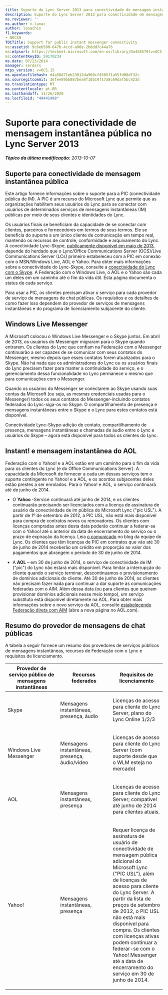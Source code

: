 ```yaml
---
title: Suporte do Lync Server 2013 para conectividade de mensagem instantânea pública
description: Suporte do Lync Server 2013 para conectividade de mensagem instantânea pública.
ms.reviewer: ''
ms.author: v-lanac
author: lanachin
f1.keywords:
- NOCSH
TOCTitle: Support for public instant messenger connectivity
ms:assetid: 9c6eb500-647b-4ccd-a00e-2b8dd7c44a76
ms:mtpsurl: https://technet.microsoft.com/en-us/library/Dn458579(v=OCS.15)
ms:contentKeyID: 59170234
ms.date: 07/23/2014
manager: serdars
mtps_version: v=OCS.15
ms.openlocfilehash: d4a58d71eb23012da960cf4505f1a55fd08df32c
ms.sourcegitcommit: 36fee89bb887bea4f18b19f17a8c69daf5bc423d
ms.translationtype: MT
ms.contentlocale: pt-BR
ms.lasthandoff: 11/26/2020
ms.locfileid: "49441498"
---
```

# <a name="support-for-public-instant-messenger-connectivity-in-lync-server-2013"></a>Suporte para conectividade de mensagem instantânea pública no Lync Server 2013

<div data-xmlns="http://www.w3.org/1999/xhtml">

<div class="topic" data-xmlns="http://www.w3.org/1999/xhtml" data-msxsl="urn:schemas-microsoft-com:xslt" data-cs="https://msdn.microsoft.com/">

<div data-asp="https://msdn2.microsoft.com/asp">



</div>

<div id="mainSection">

<div id="mainBody">

<span> </span>

_**Tópico da última modificação:** 2013-10-07_

<div>

## <a name="support-for-public-instant-messenger-connectivity"></a>Suporte para conectividade de mensagem instantânea pública

Este artigo fornece informações sobre o suporte para a PIC (conectividade pública de IM). A PIC é um recurso do Microsoft Lync que permite que as organizações habilitem seus usuários do Lync para se conectar com usuários de determinados serviços de mensagens instantâneas (IM) públicas por meio de seus clientes e identidades do Lync.

Os usuários finais se beneficiam da capacidade de se conectar com clientes, parceiros e fornecedores em termos de seus termos. Ele se beneficia do suporte a um único cliente de comunicação em tempo real, mantendo os recursos de controle, conformidade e arquivamento do Lync. A conectividade Lync-Skype, [publicamente disponível em maio de 2013](https://blogs.technet.com/b/lync/archive/2013/05/23/lync-skype-connectivity-available-today.aspx), depende do herdado que o Lync/Office Communications Server (OCS)/Live Communications Server (LCs) primeiro estabeleceu com a PIC em conexão com o MSN/Windows Live, AOL e Yahoo.  Para obter mais informações sobre a conectividade do Lync-Skype, consulte a [conectividade do Lync com o Skype](https://office.microsoft.com/lync/lync-skype-connectivity-fx103789635.aspx). A Federação com o Windows Live, o AOL e o Yahoo são cada um deles em um caminho até o fim da vida útil. Esta página documenta o status de cada serviço.

Para usar a PIC, os clientes precisam ativar o serviço para cada provedor de serviço de mensagens de chat públicas. Os requisitos e os detalhes de como fazer isso dependem do provedor de serviços de mensagens instantâneas e do programa de licenciamento subjacente do cliente.

<div>

## <a name="windows-live-messenger"></a>Windows Live Messenger

A Microsoft colocou o Windows Live Messenger e o Skype juntos. Em abril de 2013, os usuários do Messenger migraram para o Skype quando entrarem. Os clientes do Lync que confiam na Federação com o Messenger continuarão a ser capazes de se comunicar com seus contatos do Messenger, mesmo depois que esses contatos forem atualizados para o Skype. Não há nada que os administradores do Lync ou os usuários finais do Lync precisem fazer para manter a continuidade do serviço, e o gerenciamento dessa funcionalidade no Lync permanece o mesmo que para comunicações com o Messenger. 

Quando os usuários do Messenger se conectarem ao Skype usando suas contas da Microsoft (ou seja, as mesmas credenciais usadas para o Messenger) todos os seus contatos do Messenger-incluindo contatos federados do Lync-siga-os no Skype. O compartilhamento de presença e mensagens instantâneas entre o Skype e o Lync para estes contatos está disponível. 

Conectividade Lync-Skype-adição de contato, compartilhamento de presença, mensagens instantâneas e chamadas de áudio entre o Lync e usuários do Skype – agora está disponível para todos os clientes do Lync.

</div>

<div>

## <a name="yahoo-and-aol-instant-messenger"></a>Instant\! e mensagem instantânea do AOL

Federação com o Yahoo\! e a AOL estão em um caminho para o fim da vida para os clientes do Lync (e do Office Communications Server). A capacidade da Microsoft de fornecer a cada um desses serviços tem o suporte contingente no Yahoo\! e a AOL, e os acordos subjacentes deles estão prestes a ser enrolados. Para o Yahoo\! e AOL, o serviço continuará até de junho de 2014.

  - O **Yahoo** -Service continuará até junho de 2014, e os clientes continuarão precisando ser licenciados com a licença de assinatura de usuário da conectividade de im pública do Microsoft Lync ("pic USL").  A partir de 1º de setembro de 2012, a PIC USL, não está mais disponível para compra de contratos novos ou renovadores.  Os clientes com licenças compradas antes desta data poderão continuar a federar-se com o Yahoo\! até o anterior da data de encerramento do serviço ou o prazo de expiração da licença. Leia [o comunicado](https://blogs.technet.com/b/lync/archive/2012/11/26/lync-and-yahoo-federation-end-of-life.aspx) no blog da equipe do Lync. Os clientes que têm licenças de PIC em contratos que vão até 30 de junho de 2014 receberão um crédito em proporção ao valor dos pagamentos que abrangem o período de 30 de junho de 2014.

  - A **AOL** – em 30 de junho de 2014, o serviço de conectividade de IM ("pic") do Lync não estará mais disponível. Para limitar a interrupção do cliente quando o serviço terminar, descontinuamos o provisionamento de domínios adicionais do cliente. Até 30 de junho de 2014, os clientes não precisam fazer nada para continuar a dar suporte às comunicações federadas com o AIM. Além dessa data (ou para clientes que queiram provisionar domínios adicionais nesse meio tempo), um serviço substituto está disponível diretamente na AOL. Para obter mais informações sobre o novo serviço da AOL, consulte [estabelecendo Federação direta com AIM](http://aimenterprise.aol.com/pic.php)  (abre a nova página no AOL.com).  

</div>

<div>

## <a name="public-im-provider-summary"></a>Resumo do provedor de mensagens de chat públicas

A tabela a seguir fornece um resumo dos provedores de serviços públicos de mensagens instantâneas, recursos de Federação com o Lync e requisitos de licenciamento.


<table>
<colgroup>
<col style="width: 33%" />
<col style="width: 33%" />
<col style="width: 33%" />
</colgroup>
<thead>
<tr class="header">
<th>Provedor de serviço público de mensagens instantâneas</th>
<th>Recursos federados</th>
<th>Requisitos de licenciamento</th>
</tr>
</thead>
<tbody>
<tr class="odd">
<td><p>Skype</p></td>
<td><p>Mensagens instantâneas, presença, áudio</p></td>
<td><p>Licenças de acesso para cliente do Lync Server, plano do Lync Online 1/2/3</p></td>
</tr>
<tr class="even">
<td><p>Windows Live Messenger</p></td>
<td><p>Mensagens instantâneas, presença, áudio/vídeo</p></td>
<td><p>Licenças de acesso para cliente do Lync Server (com suporte desde que o WLM esteja no mercado)</p></td>
</tr>
<tr class="odd">
<td><p>AOL</p></td>
<td><p>Mensagens instantâneas, presença</p></td>
<td><p>Licenças de acesso para cliente do Lync Server; compatível até junho de 2014 para clientes atuais.</p></td>
</tr>
<tr class="even">
<td><p>Yahoo!</p></td>
<td><p>Mensagens instantâneas, presença</p></td>
<td><p>Requer licença de assinatura de usuário de conectividade de mensagem pública adicional do Microsoft Lync ("PIC USL"), além de licenças de acesso para cliente do Lync Server. A partir da lista de preços de setembro de 2012, o PIC USL não está mais disponível para compra. Os clientes com licenças ativas podem continuar a federar-se com o Yahoo! Messenger até a data de encerramento do serviço em 30 de junho de 2014.</p></td>
</tr>
</tbody>
</table>


</div>

</div>

</div>

<span> </span>

</div>

</div>

</div>

